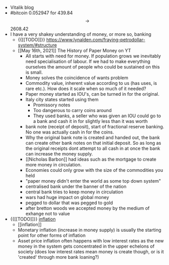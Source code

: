 - Vitalik blog
- #bitcoin 0.052947 for 439.84 $$\rightarrow$$ 2608.42
- I have a very shakey understanding of money, or more so, banking
    - {{[[TODO]]}} https://www.lynalden.com/fraying-petrodollar-system/#structure
    - [[May 16th, 2021]] The History of Paper Money on YT
        - All starts with need for money. If population grows we inevitably need specialisation of labour. If we had to make everything ourselves the amount of people who could be sustained on this is small.
        - Money solves the coincidence  of wants problem
        - Commodity value, inherent value according to us (has uses, is rare etc.).  How does it scale when so much of it needed?
        - Paper money started as IOU's, can be turned in for the original. 
        - Italy city states started using them
            - Promissory notes
            - Too dangerous to carry coins around
            - They used banks, a seller who was given an IOU could go to a bank and cash it in for slightly less than it was worth
        - bank note (receipt of deposit), start of fractional reserve banking. No one was actually cash in for the coins.
        - Why the original bank note is created and handed out, the bank can create other bank notes on that initial deposit. So as long as the original receipts dont attempt to all cash in at once the bank can increase the money supply.
        - [[Nicholas Barbon]] had ideas such as the mortgage to create more money in circulation. 
        - Economies could only grow with the size of the commodities you held
        - "paper money didn't enter the world as some top down system"
        - centralised bank under the banner of the nation
        - central bank tries to keep money in circulation
        - wars had huge impact on global money
        - pegged to dollar that was pegged to gold
        - after bretton woods we accepted money by the medium of exhange not to value
- {{[[TODO]]}} [inflation](https://www.lynalden.com/inflation/) 
    - [[inflation]]
    - Monetary inflation (increase in money supply) is usually the starting point for other forms of inflation
    - Asset price inflation often happens with low interest rates as the new money in the system gets concentrated in the upper echelons of society (does low interest rates mean money is create though, or is it 'created' through more bank loaning?)
